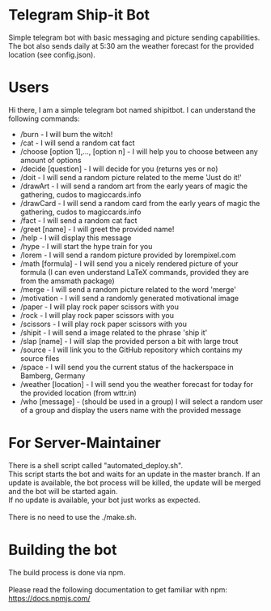 # Telegram Ship-it Bot
Simple telegram bot with basic messaging and picture sending capabilities.\
The bot also sends daily at 5:30 am the weather forecast for the provided location (see config.json).

# Users
Hi there, I am a simple telegram bot named shipitbot. I can understand the following commands:
* /burn - I will burn the witch!
* /cat - I will send a random cat fact
* /choose [option 1],..., [option n] - I will help you to choose between any amount of options
* /decide [question] - I will decide for you (returns yes or no)
* /doit - I will send a random picture related to the meme 'Just do it!'
* /drawArt - I will send a random art from the early years of magic the gathering, cudos to magiccards.info
* /drawCard - I will send a random card from the early years of magic the gathering, cudos to magiccards.info
* /fact - I will send a random cat fact
* /greet [name] - I will greet the provided name!
* /help - I will display this message
* /hype - I will start the hype train for you
* /lorem - I will send a random picture provided by lorempixel.com
* /math [formula] - I will send you a nicely rendered picture of your formula (I can even understand LaTeX commands, provided they are from the amsmath package)
* /merge - I will send a random picture related to the word 'merge'
* /motivation - I will send a randomly generated motivational image
* /paper - I will play rock paper scissors with you
* /rock - I will play rock paper scissors with you
* /scissors - I will play rock paper scissors with you
* /shipit - I will send a image related to the phrase 'ship it'
* /slap [name] - I will slap the provided person a bit with large trout
* /source - I will link you to the GitHub repository which contains my source files
* /space - I will send you the current status of the hackerspace in Bamberg, Germany
* /weather [location] - I will send you the weather forecast for today for the provided location (from wttr.in)
* /who [message] - (should be used in a group) I will select a random user of a group and display the users name with the provided message

# For Server-Maintainer
There is a shell script called "automated_deploy.sh".\
This script starts the bot and waits for an update in the master branch. If an update is available, the bot process will be killed, the update will be merged and the bot will be started again.\
If no update is available, your bot just works as expected.\
\
There is no need to use the ./make.sh.

# Building the bot
The build process is done via npm.\
\
Please read the following documentation to get familiar with npm: \
https://docs.npmjs.com/
